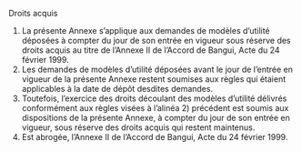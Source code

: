 Droits acquis
1) La présente Annexe s’applique aux demandes de modèles d’utilité déposées à compter
du jour de son entrée en vigueur sous réserve des droits acquis au titre de l’Annexe II
de l’Accord de Bangui, Acte du 24 février 1999.
2) Les demandes de modèles d’utilité déposées avant le jour de l’entrée en vigueur de la
présente Annexe restent soumises aux règles qui étaient applicables à la date de dépôt
desdites demandes.
3) Toutefois, l’exercice des droits découlant des modèles d’utilité délivrés conformément
aux règles visées à l’alinéa 2) précédent est soumis aux dispositions de la présente
Annexe, à compter du jour de son entrée en vigueur, sous réserve des droits acquis qui
restent maintenus.
4) Est abrogée, l’Annexe II de l’Accord de Bangui, Acte du 24 février 1999.